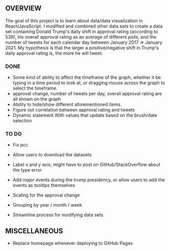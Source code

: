 ## OVERVIEW

The goal of this project is to learn about data/data visualization in React/JavaScript. I modified and combined other data sets to create a data set containing Donald Trump's daily shift in approval rating (according to 538), his overall approval rating as an average of different polls, and the number of tweets for each calendar day between January 2017 => January 2021. My hypothesis is that the larger a positive/negative shift in Trump's daily approval rating is, the more he will tweet.

### DONE
- Some kind of ability to affect the timeframe of the graph, whether it be typing in a time period to look at, or dragging mouse across the graph to select the timeframe.
- approval change, number of tweets per day, overall approval rating are all shown on the graph
- Ability to hide/show different aforementioned items.
- Figure out correlation between approval rating and tweets
- Dynamic statement With values that update based on the brush/date selection
### TO DO

- Fix pcc

- Allow users to download the datasets

- Label x and y axis, might have to post on GitHub/StackOverflow about the type error

- Add major events during the trump presidency, or allow users to add the events as tooltips themselves

- Scaling for the approval change

- Grouping by year / month / week

- Streamline process for modifying data sets

## MISCELLANEOUS
- Replace homepage whenever deploying to GitHub Pages

